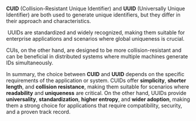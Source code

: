 **CUID** (Collision-Resistant Unique Identifier) and **UUID** (Universally Unique Identifier) are both used to generate unique identifiers, but they differ in their approach and characteristics.

 UUIDs are standardized and widely recognized, making them suitable for enterprise applications and scenarios where global uniqueness is crucial.

CUIs, on the other hand, are designed to be more collision-resistant and can be beneficial in distributed systems where multiple machines generate IDs simultaneously.

In summary, the choice between **CUID** and **UUID** depends on the specific requirements of the application or system. CUIDs offer **simplicity**, **shorter length**, and **collision resistance**, making them suitable for scenarios where **readability** and **uniqueness** are critical. On the other hand, UUIDs provide **universality**, **standardization**, **higher entropy**, and **wider adoption**, making them a strong choice for applications that require compatibility, security, and a proven track record.